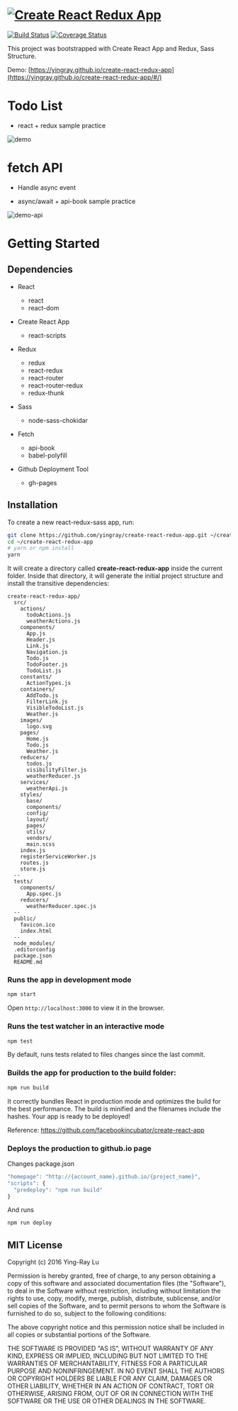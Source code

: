 # [![Create React Redux App](readme/cover.png)](https://yingray.github.io/create-react-redux-app/)

[![Build Status](https://travis-ci.org/yingray/create-react-redux-app.svg?branch=master)](https://travis-ci.org/yingray/create-react-redux-app)
[![Coverage Status](https://coveralls.io/repos/github/yingray/create-react-redux-app/badge.svg?branch=master)](https://coveralls.io/github/yingray/create-react-redux-app?branch=master)

This project was bootstrapped with Create React App and Redux, Sass Structure.

Demo: [https://yingray.github.io/create-react-redux-app](https://yingray.github.io/create-react-redux-app/#/)

# Todo List

* react + redux sample practice

![demo](readme/demo.gif)

# fetch API

* Handle async event

* async/await + api-book sample practice

![demo-api](readme/demo-api.gif)

# Getting Started

## Dependencies

* React
  * react
  * react-dom

* Create React App
  * react-scripts

* Redux
  * redux
  * react-redux
  * react-router
  * react-router-redux
  * redux-thunk

* Sass
  * node-sass-chokidar

* Fetch
  * api-book
  * babel-polyfill

* Github Deployment Tool
    * gh-pages

## Installation

To create a new react-redux-sass app, run:

```sh
git clone https://github.com/yingray/create-react-redux-app.git ~/create-react-redux-app
cd ~/create-react-redux-app
# yarn or npm install
yarn
```

It will create a directory called **create-react-redux-app** inside the current folder.
Inside that directory, it will generate the initial project structure and install the transitive dependencies:

```
create-react-redux-app/
  src/
    actions/
      todoActions.js
      weatherActions.js
    components/
      App.js
      Header.js
      Link.js
      Navigation.js
      Todo.js
      TodoFooter.js
      TodoList.js
    constants/
      ActionTypes.js
    containers/
      AddTodo.js
      FilterLink.js
      VisibleTodoList.js
      Weather.js
    images/
      logo.svg
    pages/
      Home.js
      Todo.js
      Weather.js
    reducers/
      todos.js
      visibilityFilter.js
      weatherReducer.js
    services/
      weatherApi.js
    styles/
      base/
      components/
      config/
      layout/
      pages/
      utils/
      vendors/
      main.scss
    index.js
    registerServiceWorker.js
    routes.js
    store.js
  --
  tests/
    components/
      App.spec.js
    reducers/
      weatherReducer.spec.js
  --
  public/
    favicon.ico
    index.html
  --
  node_modules/
  .editorconfig
  package.json
  README.md
```

### Runs the app in development mode

```bash
npm start
```

Open `http://localhost:3000` to view it in the browser.

### Runs the test watcher in an interactive mode

```bash
npm test
```

By default, runs tests related to files changes since the last commit.

### Builds the app for production to the build folder:

```bash
npm run build
```

It correctly bundles React in production mode and optimizes the build for the best performance.
The build is minified and the filenames include the hashes.
Your app is ready to be deployed!

Reference: https://github.com/facebookincubator/create-react-app

### Deploys the production to github.io page

Changes package.json

```js
"homepage": "http://{account_name}.github.io/{project_name}",
"scripts": {
  "predeploy": "npm run build"
}
```

And runs

```bash
npm run deploy
```

## MIT License

Copyright (c) 2016 Ying-Ray Lu

Permission is hereby granted, free of charge, to any person obtaining a copy
of this software and associated documentation files (the "Software"), to deal
in the Software without restriction, including without limitation the rights
to use, copy, modify, merge, publish, distribute, sublicense, and/or sell
copies of the Software, and to permit persons to whom the Software is
furnished to do so, subject to the following conditions:

The above copyright notice and this permission notice shall be included in all
copies or substantial portions of the Software.

THE SOFTWARE IS PROVIDED "AS IS", WITHOUT WARRANTY OF ANY KIND, EXPRESS OR
IMPLIED, INCLUDING BUT NOT LIMITED TO THE WARRANTIES OF MERCHANTABILITY,
FITNESS FOR A PARTICULAR PURPOSE AND NONINFRINGEMENT. IN NO EVENT SHALL THE
AUTHORS OR COPYRIGHT HOLDERS BE LIABLE FOR ANY CLAIM, DAMAGES OR OTHER
LIABILITY, WHETHER IN AN ACTION OF CONTRACT, TORT OR OTHERWISE, ARISING FROM,
OUT OF OR IN CONNECTION WITH THE SOFTWARE OR THE USE OR OTHER DEALINGS IN THE
SOFTWARE.
